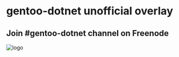 gentoo-dotnet unofficial overlay
================================

Join #gentoo-dotnet channel on Freenode
---------------------------------------

![logo](http://i.imgur.com/4OmyG5d.jpg)
